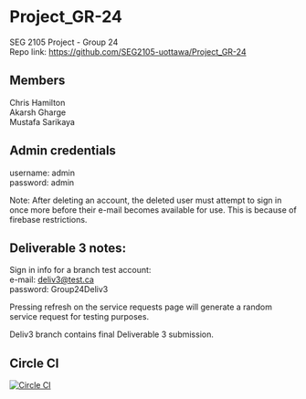 # Project_GR-24
SEG 2105 Project - Group 24  
Repo link: https://github.com/SEG2105-uottawa/Project_GR-24

## Members
Chris Hamilton  
Akarsh Gharge  
Mustafa Sarikaya

## Admin credentials
username: admin  
password: admin

Note: After deleting an account, the deleted user must attempt to sign in once more before their e-mail becomes available for use. This is because of firebase restrictions.

## Deliverable 3 notes:
Sign in info for a branch test account:  
e-mail: deliv3@test.ca  
password: Group24Deliv3

Pressing refresh on the service requests page will generate a random service request for testing purposes.

Deliv3 branch contains final Deliverable 3 submission.

## Circle CI
[![Circle CI](https://circleci.com/gh/SEG2105-uottawa/Project_GR-24.svg?style=svg)](https://app.circleci.com/pipelines/github/SEG2105-uottawa/Project_GR-24)
